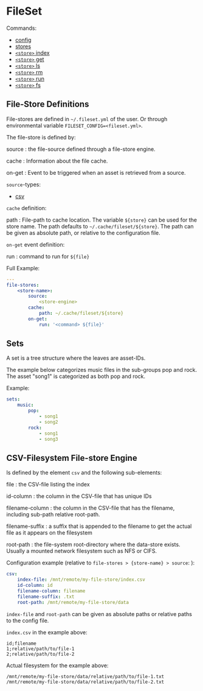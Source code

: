 FileSet
=======

Commands:

* [config](commands/config.md)
* [stores](commands/stores.md)
* [`<store>` index](commands/index.md)
* [`<store>` get](commands/get.md)
* [`<store>` ls](commands/ls.md)
* [`<store>` rm](commands/rm.md)
* [`<store>` run](commands/run.md)
* [`<store>` fs](commands/fs.md)

File-Store Definitions
----------------------

File-stores are defined in `~/.fileset.yml` of the user. Or through environmental variable `FILESET_CONFIG=<fileset.yml>`.

The file-store is defined by:

source
: the file-source defined through a file-store engine.

cache
: Information about the file cache.

on-get
: Event to be triggered when an asset is retrieved from a source.

`source`-types:

* [csv](#csv-filesystem-file-store-engine)

`cache` definition:

path
: File-path to cache location. The variable `${store}` can be used for the store name.
  The path defaults to `~/.cache/fileset/${store}`. The path can be given as
  absolute path, or relative to the configuration file.

`on-get` event definition:

run
: command to run for `${file}`

Full Example:

```yaml
---
file-stores:
    <store-name>:
        source:
            <store-engine>
        cache:
            path: ~/.cache/fileset/${store}
        on-get:
            run: '<command> ${file}'
```

Sets
----

A set is a tree structure where the leaves are asset-IDs.

The example below categorizes music files in the sub-groups pop and rock.
The asset "song1" is categorized as both pop and rock.

Example:

```yaml
sets:
    music:
        pop:
            - song1
            - song2
        rock:
            - song1
            - song3
```

CSV-Filesystem File-store Engine
--------------------------------

Is defined by the element `csv` and the following sub-elements:

file
: the CSV-file listing the index

id-column
: the column in the CSV-file that has unique IDs

filename-column
: the column in the CSV-file that has the filename, including sub-path relative root-path.

filename-suffix
: a suffix that is appended to the filename to get the actual file as it appears on the filesystem

root-path
: the file-system root-directory where the data-store exists. Usually a mounted network filesystem such as NFS or CIFS.

Configuration example (relative to `file-stores > {store-name} > source`: ):

```yaml
csv:
    index-file: /mnt/remote/my-file-store/index.csv
    id-column: id
    filename-column: filename
    filename-suffix: .txt
    root-path: /mnt/remote/my-file-store/data
```

`index-file` and `root-path` can be given as absolute paths or relative paths
to the config file.

`index.csv` in the example above:

```csv
id;filename
1;relative/path/to/file-1
2;relative/path/to/file-2
```

Actual filesystem for the example above:

```console
/mnt/remote/my-file-store/data/relative/path/to/file-1.txt
/mnt/remote/my-file-store/data/relative/path/to/file-2.txt
```
